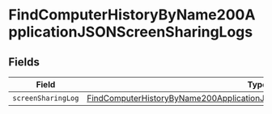 # FindComputerHistoryByName200ApplicationJSONScreenSharingLogs


## Fields

| Field                                                                                                                                                                                   | Type                                                                                                                                                                                    | Required                                                                                                                                                                                | Description                                                                                                                                                                             |
| --------------------------------------------------------------------------------------------------------------------------------------------------------------------------------------- | --------------------------------------------------------------------------------------------------------------------------------------------------------------------------------------- | --------------------------------------------------------------------------------------------------------------------------------------------------------------------------------------- | --------------------------------------------------------------------------------------------------------------------------------------------------------------------------------------- |
| `screenSharingLog`                                                                                                                                                                      | [FindComputerHistoryByName200ApplicationJSONScreenSharingLogsScreenSharingLog](../../models/operations/findcomputerhistorybyname200applicationjsonscreensharinglogsscreensharinglog.md) | :heavy_minus_sign:                                                                                                                                                                      | N/A                                                                                                                                                                                     |